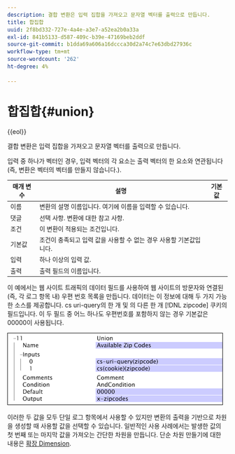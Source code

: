```yaml
---
description: 결합 변환은 입력 집합을 가져오고 문자열 벡터를 출력으로 만듭니다.
title: 합집합
uuid: 2f8bd332-727e-4a4e-a3e7-a52ea2b0a33a
exl-id: 841b5133-d587-409c-b39e-47169beb2ddf
source-git-commit: b1dda69a606a16dccca30d2a74c7e63dbd27936c
workflow-type: tm+mt
source-wordcount: '262'
ht-degree: 4%

---
```


# 합집합{#union}

{{eol}}

결합 변환은 입력 집합을 가져오고 문자열 벡터를 출력으로 만듭니다.

입력 중 하나가 벡터인 경우, 입력 벡터의 각 요소는 출력 벡터의 한 요소와 연관됩니다(즉, 변환은 벡터의 벡터를 만들지 않습니다.).

| 매개 변수 | 설명 | 기본값 |
|---|---|---|
| 이름 | 변환의 설명 이름입니다. 여기에 이름을 입력할 수 있습니다. |  |
| 댓글 | 선택 사항. 변환에 대한 참고 사항. |  |
| 조건 | 이 변환이 적용되는 조건입니다. |  |
| 기본값 | 조건이 충족되고 입력 값을 사용할 수 없는 경우 사용할 기본값입니다. |  |
| 입력 | 하나 이상의 입력 값. |  |
| 출력 | 출력 필드의 이름입니다. |  |

이 예에서는 웹 사이트 트래픽의 데이터 필드를 사용하여 웹 사이트의 방문자와 연결된(즉, 각 로그 항목 내) 우편 번호 목록을 만듭니다. 데이터는 이 정보에 대해 두 가지 가능한 소스를 제공합니다. cs uri-query의 한 개 및 의 다른 한 개 [!DNL zipcode] 쿠키의 필드입니다. 이 두 필드 중 어느 하나도 우편번호를 포함하지 않는 경우 기본값은 00000이 사용됩니다.

![](assets/cfg_TransformationType_Union.png)

이러한 두 값을 모두 단일 로그 항목에서 사용할 수 있지만 변환의 출력을 기반으로 차원을 생성할 때 사용할 값을 선택할 수 있습니다. 일반적인 사용 사례에서는 발생한 값의 첫 번째 또는 마지막 값을 가져오는 간단한 차원을 만듭니다. 단순 차원 만들기에 대한 내용은 [확장 Dimension](../../../../../home/c-dataset-const-proc/c-ex-dim/c-abt-ex-dim.md).
